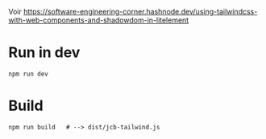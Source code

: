 
Voir https://software-engineering-corner.hashnode.dev/using-tailwindcss-with-web-components-and-shadowdom-in-litelement

# Run in dev
```
npm run dev
```

# Build
```
npm run build   # --> dist/jcb-tailwind.js
```
